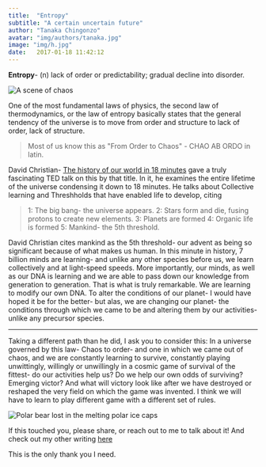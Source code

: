 ```yaml
---
title:  "Entropy"
subtitle: "A certain uncertain future"
author: "Tanaka Chingonzo"
avatar: "img/authors/tanaka.jpg"
image: "img/h.jpg"
date:   2017-01-18 11:42:12
---
```


**Entropy**- (n) lack of order or predictability; gradual decline into disorder.

![A scene of chaos](http://images2.laweekly.com/imager/u/original/5569027/breaking_glass_ball_by_ghoosstt-d5xovz4.jpg)

One of the most fundamental laws of physics, the second law of thermodynamics, or the law of entropy basically states that the general tendency of the universe is to move from order and structure to lack of order, lack of structure.

> Most of us know this as "From Order to Chaos" -  CHAO AB ORDO in latin.

 David Christian- [The history of our world in 18 minutes](https://www.ted.com/talks/david_christian_big_history/transcript?language=en) gave a truly fascinating TED talk on this by that title. In it, he examines the entire lifetime of the universe condensing it down to 18 minutes. He talks about Collective learning and Threshholds that have enabled life to develop, citing

> 1: The big bang- the universe appears.
 >2: Stars form and die, fusing protons to create new elements.
 >3: Planets are formed
 >4: Organic life is formed
 >5: Mankind- the 5th threshold.

David Christian cites mankind as the 5th threshold- our advent as being so significant because of what makes us human. In this minute in history, 7 billion minds are learning- and unlike any other species before us, we learn collectively and at light-speed speeds. More importantly, our minds, as well as our DNA is learning and we are able to pass down our knowledge from generation to generation. That is what is truly remarkable. We are learning to modify our own DNA. To alter the conditions of our planet- I would have hoped it be for the better- but alas, we are changing our planet- the conditions through which we came to be and altering them by our activities- unlike any precursor species.

----------

Taking a different path than he did, I ask you to consider this: In a universe governed by this law- Chaos to order- and one in which we came out of chaos, and we are constantly learning to survive, constantly playing unwittingly, willingly or unwillingly in a cosmic game of survival of the fittest- do our activities help us? Do we help our own odds of surviving? Emerging victor? And what will victory look like after we have destroyed or reshaped the very field on which the game was invented. I think we will have to learn to play different game with a different set of rules.

![Polar bear lost in the melting polar ice caps](http://www.theblackvault.com/documentarchive/wp-content/uploads/2015/03/8845010-stop-global-warming.jpg)

If this touched you, please share, or reach out to me to talk about it! And check out my other writing [here](http://medium.com/@tanakachingonzo)

This is the only thank you I need.
